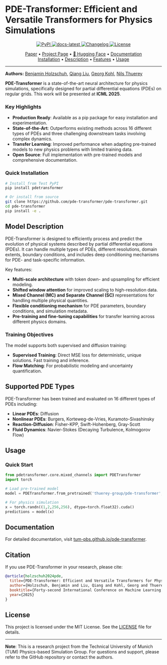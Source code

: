# PDE-Transformer: Efficient and Versatile Transformers for Physics Simulations

<div align="center">

<p align="center">
<a href="https://pypi.org/project/pdetransformer/">
  <img src="https://img.shields.io/pypi/v/pretransformer.svg" alt="PyPI">
</a> 
<a href="https://tum-pbs.github.io/pde-transformer">
  <img src="https://img.shields.io/badge/docs-latest-green" alt="docs-latest">
</a>
<a href="https://github.com/tum-pbs/pde-transformer/releases">
  <img src="https://img.shields.io/github/v/release/tum-pbs/pde-transformer?include_prereleases&label=changelog" alt="Changelog">
</a>
<a href="https://github.com/tum-pbs/pde-transformer/blob/main/LICENSE.txt">
  <img src="https://img.shields.io/badge/license-MIT-blue" alt="License">
</a>
</p>

[Paper](https://arxiv.org/pdf/2505.24717.pdf) • 
[Project Page](https://tum-pbs.github.io/pde-transformer/landing.html) • 
[🤗 Hugging Face](https://huggingface.co/thuerey-group/pde-transformer) • 
[Documentation](https://tum-pbs.github.io/pde-transformer)
<br>
[Installation](#-quick-installation) •
[Description](#-model-description) •
[Features](#-key-highlights) •
[Usage](#-usage)

</div>

---

**Authors:** [Benjamin Holzschuh](), [Qiang Liu](), [Georg Kohl](), [Nils Thuerey](https://ge.in.tum.de/about/n-thuerey/)

**PDE-Transformer** is a state-of-the-art neural architecture for physics simulations, specifically designed for partial differential equations (PDEs) on regular grids. This work will be presented at **ICML 2025**.

### Key Highlights
- **Production Ready**: Available as a pip package for easy installation and experimentation.
- **State-of-the-Art**: Outperforms existing methods across 16 different types of PDEs and three challenging downstream tasks involving complex dynamics. 
- **Transfer Learning**: Improved performance when adapting pre-trained models to new physics problems with limited training data.
- **Open Source**: Full implementation with pre-trained models and comprehensive documentation.

### Quick Installation

```bash
# Install from Test PyPI
pip install pdetransformer

# Or install from source
git clone https://github.com/pde-transformer/pde-transformer.git
cd pde-transformer
pip install -e .
```

## Model Description

PDE-Transformer is designed to efficiently process and predict the evolution of physical systems described by partial differential equations (PDEs). It can handle multiple types of PDEs, different resolutions, domain extents, boundary conditions, 
and includes deep conditioning mechanisms for PDE- and task-specific information.

Key features:
- **Multi-scale architecture** with token down- and upsampling for efficient modeling.
- **Shifted window attention** for improved scaling to high-resolution data.
- **Mixed Channel (MC) and Separate Channel (SC)** representations for handling multiple physical quantities.
- **Flexible conditioning mechanism** for PDE parameters, boundary conditions, and simulation metadata.
- **Pre-training and fine-tuning capabilities** for transfer learning across different physics domains.

### Training Objectives

The model supports both supervised and diffusion training:

- **Supervised Training**: Direct MSE loss for deterministic, unique solutions. Fast training and inference. 
- **Flow Matching**: For probabilistic modeling and uncertainty quantification.

## Supported PDE Types

PDE-Transformer has been trained and evaluated on 16 different types of PDEs including:

- **Linear PDEs**: Diffusion
- **Nonlinear PDEs**: Burgers, Korteweg-de-Vries, Kuramoto-Sivashinsky
- **Reaction-Diffusion**: Fisher-KPP, Swift-Hohenberg, Gray-Scott
- **Fluid Dynamics**: Navier-Stokes (Decaying Turbulence, Kolmogorov Flow)

## Usage

### Quick Start

```python
from pdetransformer.core.mixed_channels import PDETransformer
import torch

# Load pre-trained model
model = PDETransformer.from_pretrained('thuerey-group/pde-transformer', subfolder='mc-s').cuda()

# For physics simulation
x = torch.randn((1,2,256,256), dtype=torch.float32).cuda()
predictions = model(x)
```

## Documentation

For detailed documentation, visit [tum-pbs.github.io/pde-transformer](https://tum-pbs.github.io/pde-transformer/).

## Citation

If you use PDE-Transformer in your research, please cite:

```bibtex
@article{holzschuh2024pde,
  title={PDE-Transformer: Efficient and Versatile Transformers for Physics Simulations},
  author={Holzschuh, Benjamin and Liu, Qiang and Kohl, Georg and Thuerey, Nils},
  booktitle={Forty-second International Conference on Machine Learning, {ICML} 2025, Vancouver, Canada, July 13-19, 2025},
  year={2025}
}
```

## License

This project is licensed under the MIT License. See the [LICENSE](LICENSE) file for details.

---

**Note**: This is a research project from the Technical University of Munich (TUM) Physics-based Simulation Group. 
For questions and support, please refer to the GitHub repository or contact the authors.
